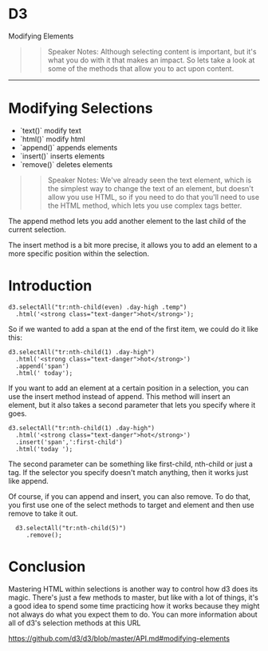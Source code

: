 <!-- .slide: data-state="title" -->
# D3 
Modifying Elements

>> Speaker Notes:
Although selecting content is important, but it's what you do with it that makes an impact. So lets take a look at some of the methods that allow you to act upon content.

---

# Modifying Selections

<ul>
	<li class="fragment">`text()` modify text</li>
	<li class="fragment">`html()` modify html</li>
	<li class="fragment">`append()` appends elements</li>
	<li class="fragment">`insert()` inserts elements</li>
	<li class="fragment">`remove()` deletes elements</li>
</ul>

>> Speaker Notes:
We've already seen the text element, which is the simplest way to change the text of an element, but doesn't allow you use HTML, so if you need to do that you'll need to use the HTML method, which lets you use complex tags better.

The append method lets you add another element to the last child of the current selection. 

The insert method is a bit more precise, it allows you to add an element to a more specific position within the selection.


# Introduction


```
d3.selectAll("tr:nth-child(even) .day-high .temp")
  .html('<strong class="text-danger">hot</strong>');
```

So if we wanted to add a span at the end of the first item, we could do it like this:

```
d3.selectAll("tr:nth-child(1) .day-high")
  .html('<strong class="text-danger">hot</strong>')
  .append('span')
  .html(' today');
```

If you want to add an element at a certain position in a selection, you can use the insert method instead of append. This method will insert an element, but it also takes a second parameter that lets you specify where it goes.

```
d3.selectAll("tr:nth-child(1) .day-high")
  .html('<strong class="text-danger">hot</strong>')
  .insert('span',':first-child')
  .html('today ');
```

The second parameter can be something like first-child, nth-child or just a tag. If the selector you specify doesn't match anything, then it works just like append.

Of course, if you can append and insert, you can also remove. To do that, you first use one of the select methods to target and element and then use remove to take it out.

```
  d3.selectAll("tr:nth-child(5)")
 	 .remove();
```

# Conclusion
Mastering HTML within selections is another way to control how d3 does its magic. There's just a few methods to master, but like with a lot of things, it's a good idea to spend some time practicing how it works because they might not always do what you expect them to do. You can more information about all of d3's selection methods at this URL

https://github.com/d3/d3/blob/master/API.md#modifying-elements